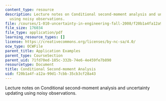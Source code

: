 ```yaml
---
content_type: resource
description: Lecture notes on Conditional second-moment analysis and uncertainty updating
  using noisy observations.
file: /courses/1-010-uncertainty-in-engineering-fall-2008/f20b1a4fa12a99d17cbb35cb3cf28a43_app_15.pdf
file_size: 176034
file_type: application/pdf
learning_resource_types: []
license: https://creativecommons.org/licenses/by-nc-sa/4.0/
ocw_type: OCWFile
parent_title: Application Examples
parent_type: CourseSection
parent_uid: 71fd70ed-185c-332b-74e6-4e459fe7b890
resourcetype: Document
title: Conditional Second-moment Analysis
uid: f20b1a4f-a12a-99d1-7cbb-35cb3cf28a43
---
```

Lecture notes on Conditional second-moment analysis and uncertainty updating using noisy observations.